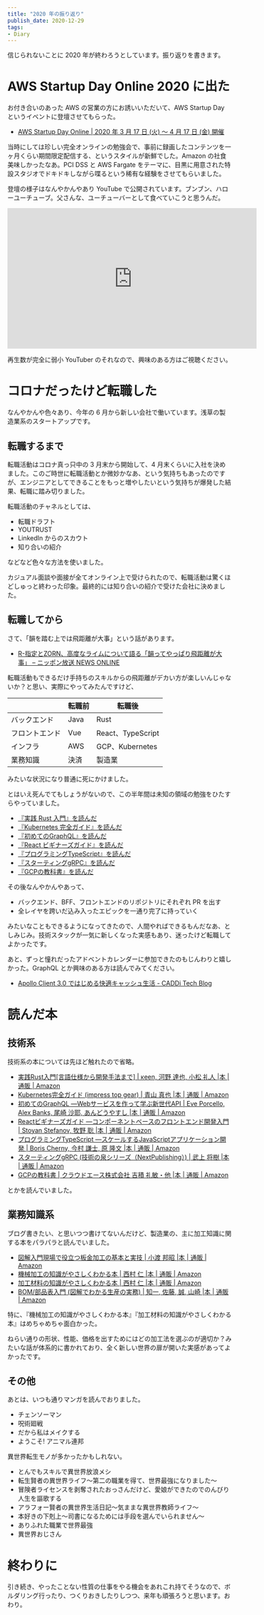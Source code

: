 ```yaml
---
title: "2020 年の振り返り"
publish_date: 2020-12-29
tags:
- Diary
---
```


信じられないことに 2020 年が終わろうとしています。振り返りを書きます。

# AWS Startup Day Online 2020 に出た

お付き合いのあった AWS の営業の方にお誘いいただいて、AWS Startup Day というイベントに登壇させてもらった。

- [AWS Startup Day Online | 2020 年 3 月 17 日 (火) 〜 4 月 17 日 (金) 開催](https://aws.amazon.com/jp/startup-day/tokyo/)

当時にしては珍しい完全オンラインの勉強会で、事前に録画したコンテンツを一ヶ月くらい期間限定配信する、というスタイルが新鮮でした。Amazon
の社食美味しかったなあ。PCI DSS と AWS Fargate
をテーマに、目黒に用意された特設スタジオでドキドキしながら喋るという稀有な経験をさせてもらいました。

登壇の様子はなんやかんやあり YouTube で公開されています。ブンブン、ハローユーチューブ。父さんな、ユーチューバーとして食べていこうと思うんだ。

<iframe width="560" height="315" src="https://www.youtube.com/embed/k6WiQI3Np58" frameborder="0" allow="accelerometer; autoplay; encrypted-media; gyroscope; picture-in-picture" allowfullscreen></iframe>

再生数が完全に弱小 YouTuber のそれなので、興味のある方はご視聴ください。

# コロナだったけど転職した

なんやかんや色々あり、今年の 6 月から新しい会社で働いています。浅草の製造業系のスタートアップです。

## 転職するまで

転職活動はコロナ真っ只中の 3 月末から開始して、4
月末くらいに入社を決めました。このご時世に転職活動とか微妙かなあ、という気持ちもあったのですが、エンジニアとしてできることをもっと増やしたいという気持ちが爆発した結果、転職に踏み切りました。

転職活動のチャネルとしては、

- 転職ドラフト
- YOUTRUST
- LinkedIn からのスカウト
- 知り合いの紹介

などなど色々な方法を使いました。

カジュアル面談や面接が全てオンライン上で受けられたので、転職活動は驚くほどしゅっと終わった印象。最終的には知り合いの紹介で受けた会社に決めました。

## 転職してから

さて、「韻を踏む上では飛距離が大事」という話があります。

- [R-指定とZORN、高度なライムについて語る「韻ってやっぱり飛距離が大事」 – ニッポン放送 NEWS ONLINE](https://news.1242.com/article/209776)

転職活動もできるだけ手持ちのスキルからの飛距離がデカい方が楽しいんじゃないか？と思い、実際にやってみたんですけど、

|         | 転職前  | 転職後              |
| ------- | ---- | ---------------- |
| バックエンド  | Java | Rust             |
| フロントエンド | Vue  | React、TypeScript |
| インフラ    | AWS  | GCP、Kubernetes   |
| 業務知識    | 決済   | 製造業              |

みたいな状況になり普通に死にかけました。

とはいえ死んでてもしょうがないので、この半年間は未知の領域の勉強をひたすらやっていました。

- [『実践 Rust 入門』を読んだ](/2020/05/1590105600)
- [『Kubernetes 完全ガイド』を読んだ](/2020/05/1590883200)
- [『初めてのGraphQL』を読んだ](/2020/06/1592092800)
- [『React ビギナーズガイド』を読んだ](/2020/06/1592611200)
- [『プログラミングTypeScript』を読んだ](/2020/07/1593907200)
- [『スターティングgRPC』を読んだ](/2020/07/1595548800)
- [『GCPの教科書』を読んだ](/2020/08/1597104000)

その後なんやかんやあって、

- バックエンド、BFF、フロントエンドのリポジトリにそれぞれ PR を出す
- 全レイヤを跨いだ込み入ったエピックを一通り完了に持っていく

みたいなこともできるようになってきたので、人間やればできるもんだなあ、としみじみ。技術スタックが一気に新しくなった実感もあり、迷ったけど転職してよかったです。

あと、ずっと憧れだったアドベントカレンダーに参加できたのもじんわりと嬉しかった。GraphQL とか興味のある方は読んでみてください。

- [Apollo Client 3.0 ではじめる快適キャッシュ生活 - CADDi Tech Blog](https://caddi.tech/archives/2195)

# 読んだ本

## 技術系

技術系の本については先ほど触れたので省略。

- [実践Rust入門[言語仕様から開発手法まで] | κeen, 河野 達也, 小松 礼人 |本 | 通販 | Amazon](https://www.amazon.co.jp/dp/4297105594/)
- [Kubernetes完全ガイド (impress top gear) | 青山 真也 |本 | 通販 | Amazon](https://www.amazon.co.jp/dp/4295004804/)
- [初めてのGraphQL ―Webサービスを作って学ぶ新世代API | Eve Porcello, Alex Banks, 尾崎 沙耶, あんどうやすし |本 | 通販 | Amazon](https://www.amazon.co.jp/dp/487311893X)
- [Reactビギナーズガイド ―コンポーネントベースのフロントエンド開発入門 | Stoyan Stefanov, 牧野 聡 |本 | 通販 | Amazon](https://www.amazon.co.jp/dp/4873117887)
- [プログラミングTypeScript ―スケールするJavaScriptアプリケーション開発 | Boris Cherny, 今村 謙士, 原 隆文 |本 | 通販 | Amazon](https://www.amazon.co.jp/dp/4873119049)
- [スターティングgRPC (技術の泉シリーズ（NextPublishing）) | 武上 将樹 |本 | 通販 | Amazon](https://www.amazon.co.jp/dp/4844378457/)
- [GCPの教科書 | クラウドエース株式会社 吉積 礼敏・他 |本 | 通販 | Amazon](https://www.amazon.co.jp/dp/4865941959/)

とかを読んでいました。

## 業務知識系

ブログ書きたい、と思いつつ書けてないんだけど、製造業の、主に加工知識に関する本をパラパラと読んでいました。

- [図解入門現場で役立つ板金加工の基本と実技 | 小渡 邦昭 |本 | 通販 | Amazon](https://www.amazon.co.jp/dp/4798046353/)
- [機械加工の知識がやさしくわかる本 | 西村 仁 |本 | 通販 | Amazon](https://www.amazon.co.jp/dp/4820759353/)
- [加工材料の知識がやさしくわかる本 | 西村 仁 |本 | 通販 | Amazon](https://www.amazon.co.jp/dp/4820748483/)
- [BOM/部品表入門 (図解でわかる生産の実務) | 知一, 佐藤, 誠, 山崎 |本 | 通販 | Amazon](https://www.amazon.co.jp/dp/482074268X)

特に、『機械加工の知識がやさしくわかる本』『加工材料の知識がやさしくわかる本』はめちゃめちゃ面白かった。

ねらい通りの形状、性能、価格を出すためにはどの加工法を選ぶのが適切か？みたいな話が体系的に書かれており、全く新しい世界の扉が開いた実感があってよかったです。

## その他

あとは、いつも通りマンガを読んでおりました。

- チェンソーマン
- 呪術廻戦
- だから私はメイクする
- ようこそ! アニマル連邦

異世界転生モノが多かったかもしれない。

- とんでもスキルで異世界放浪メシ
- 転生賢者の異世界ライフ～第二の職業を得て、世界最強になりました～
- 冒険者ライセンスを剥奪されたおっさんだけど、愛娘ができたのでのんびり人生を謳歌する
- アラフォー賢者の異世界生活日記～気ままな異世界教師ライフ～
- 本好きの下剋上～司書になるためには手段を選んでいられません～
- ありふれた職業で世界最強
- 異世界おじさん

# 終わりに

引き続き、やったことない性質の仕事をやる機会をあれこれ持てそうなので、ボルダリング行ったり、つくりおきしたりしつつ、来年も頑張ろうと思います。おわり。
